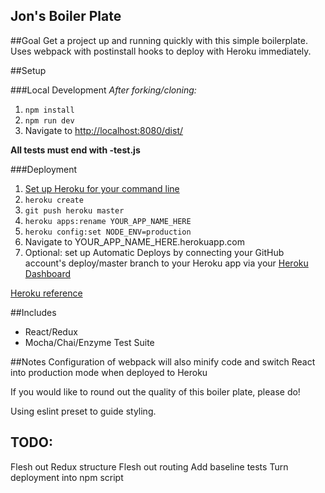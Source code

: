 Jon's Boiler Plate
------

##Goal
Get a project up and running quickly with this simple boilerplate.
Uses webpack with postinstall hooks to deploy with Heroku immediately.

##Setup

###Local Development
_After forking/cloning:_

1. `npm install`
2. `npm run dev`
3. Navigate to [http://localhost:8080/dist/](http://localhost:8080/dist/)

**All tests must end with -test.js**

###Deployment
1. [Set up Heroku for your command line](https://devcenter.heroku.com/articles/heroku-command-line)
2. `heroku create`
3. `git push heroku master`
4. `heroku apps:rename YOUR_APP_NAME_HERE`
5. `heroku config:set NODE_ENV=production`
6. Navigate to YOUR_APP_NAME_HERE.herokuapp.com
7. Optional: set up Automatic Deploys by connecting your GitHub account's deploy/master branch to your Heroku app via your [Heroku Dashboard](https://dashboard.heroku.com)

[Heroku reference](https://devcenter.heroku.com/articles/git)

##Includes

- React/Redux
- Mocha/Chai/Enzyme Test Suite

##Notes
Configuration of webpack will also minify code and switch React into production mode when deployed to Heroku

If you would like to round out the quality of this boiler plate, please do!

Using eslint preset to guide styling.

TODO:
----
Flesh out Redux structure
Flesh out routing
Add baseline tests
Turn deployment into npm script
